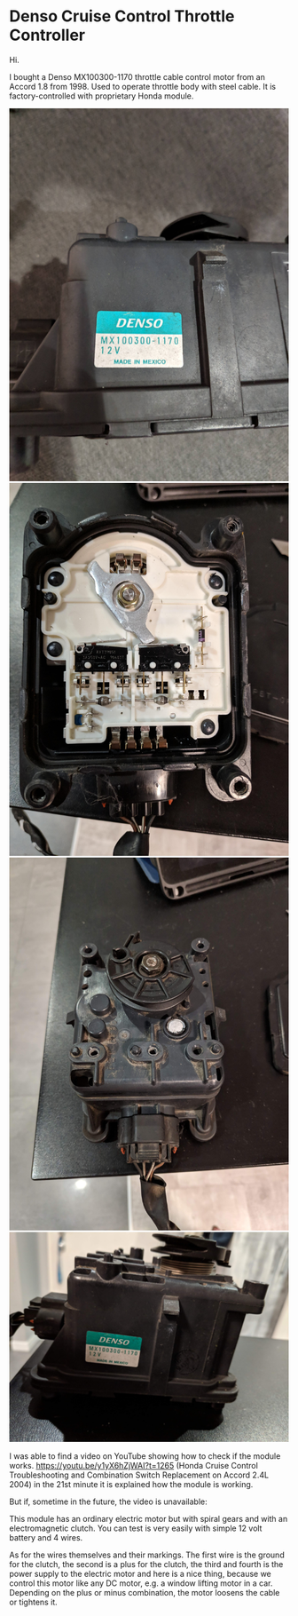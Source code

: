 

# Denso Cruise Control Throttle Controller

Hi.

I bought a Denso MX100300-1170 throttle cable control motor from an Accord 1.8 from 1998. Used to operate throttle body with steel cable. It is factory-controlled with proprietary Honda module.

![Denso Cruise Control Module Picture 1](/assets/2020/02/denso-cc/1.jpg)
![Denso Cruise Control Module Picture 2](/assets/2020/02/denso-cc/2.jpg)
![Denso Cruise Control Module Picture 3](/assets/2020/02/denso-cc/3.jpg)
![Denso Cruise Control Module Picture 4](/assets/2020/02/denso-cc/4.jpg)

I was able to find a video on YouTube showing how to check if the module works.
https://youtu.be/y1yX6hZjWAI?t=1265
(Honda Cruise Control Troubleshooting and Combination Switch Replacement on Accord 2.4L 2004) in the 21st minute it is explained how the module is working.

But if, sometime in the future, the video is unavailable:

This module has an ordinary electric motor but with spiral gears and with an electromagnetic clutch. You can test is very easily with simple 12 volt battery and 4 wires.
 
As for the wires themselves and their markings. The first wire is the ground for the clutch, the second is a plus for the clutch, the third and fourth is the power supply to the electric motor and here is a nice thing, because we control this motor like any DC motor, e.g. a window lifting motor in a car. Depending on the plus or minus combination, the motor loosens the cable or tightens it.